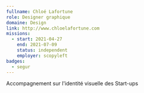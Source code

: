 ```yaml
---
fullname: Chloé Lafortune
role: Designer graphique
domaine: Design
link: http://www.chloelafortune.com
missions:
  - start: 2021-04-27
    end: 2021-07-09
    status: independent
    employer: scopyleft
badges:
  - segur
---
```

Accompagnement sur l'identité visuelle des Start-ups
